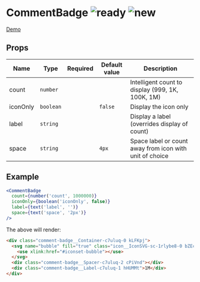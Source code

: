 # CommentBadge ![ready](status-images/ready.svg) ![new](status-images/new.svg)

[Demo](http://localhost:8001/?selectedKind=3.%20Elements%7CPost%20Elements%2FBadge)

<!-- STORY -->

## Props

| Name | Type | Required | Default value | Description
|------|------|----------|---------------|------------
| count | `number` |  |  | Intelligent count to display (999, 1K, 100K, 1M)
| iconOnly | `boolean` |  | `false` | Display the icon only
| label | `string` |  |  | Display a label (overrides display of count)
| space | `string` | | `4px` | Space label or count away from icon with unit of choice

## Example

```jsx
<CommentBadge
  count={number('count', 1000000)}
  iconOnly={boolean('iconOnly', false)}
  label={text('label', '')}
  space={text('space', '2px')}
/>
```

The above will render:

```html
<div class="comment-badge__Container-c7uluq-0 kLFKpj">
  <svg name="bubble" fill="true" class="icon__IconSVG-sc-1rlybe8-0 bZEcaB">
    <use xlink:href="#iconset-bubble"></use>
  </svg>
  <div class="comment-badge__Spacer-c7uluq-2 cPiVnd"></div>
  <div class="comment-badge__Label-c7uluq-1 hHUMMt">1M</div>
</div>
```
